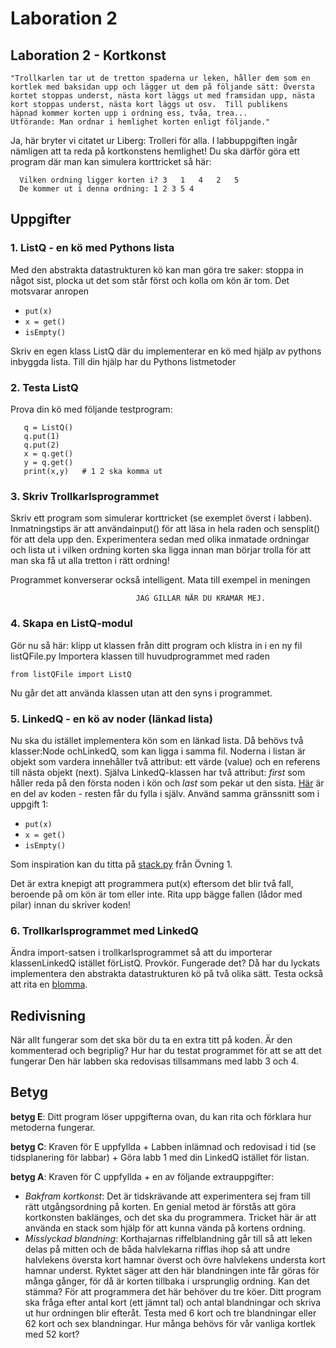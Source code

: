 # Laboration 2
## Laboration 2 - Kortkonst

```
"Trollkarlen tar ut de tretton spaderna ur leken, håller dem som en
kortlek med baksidan upp och lägger ut dem på följande sätt: Översta
kortet stoppas underst, nästa kort läggs ut med framsidan upp, nästa
kort stoppas underst, nästa kort läggs ut osv.  Till publikens
häpnad kommer korten upp i ordning ess, tvåa, trea...
Utförande: Man ordnar i hemlighet korten enligt följande."
```

Ja, här bryter vi citatet ur Liberg: Trolleri för alla.
I labbuppgiften ingår nämligen att ta reda på kortkonstens hemlighet! Du ska därför göra ett program där man kan simulera korttricket så här:

```
  Vilken ordning ligger korten i? 3   1   4   2   5
  De kommer ut i denna ordning: 1 2 3 5 4
```

## Uppgifter

### 1. ListQ - en kö med Pythons lista
Med den abstrakta datastrukturen kö kan man göra tre saker: stoppa in något sist, plocka ut det som står först och kolla om kön är tom. Det motsvarar anropen

* `put(x)`
* `x = get()`
* `isEmpty()`

Skriv en egen klass ListQ där du implementerar en kö med hjälp av pythons inbyggda lista. Till din hjälp har du Pythons listmetoder

### 2. Testa ListQ

Prova din kö med följande testprogram:

```
   q = ListQ()
   q.put(1)
   q.put(2)
   x = q.get()
   y = q.get()
   print(x,y)   # 1 2 ska komma ut
```
### 3. Skriv Trollkarlsprogrammet

Skriv ett program som simulerar korttricket (se exemplet överst i labben).
Inmatningstips är att användainput() för att läsa in hela raden och sensplit() för att dela upp den. Experimentera sedan med olika inmatade ordningar och lista ut i vilken ordning korten ska ligga innan man börjar trolla för att man ska få ut alla tretton i rätt ordning!

Programmet konverserar också intelligent. Mata till exempel in meningen

```
                            JAG GILLAR NÄR DU KRAMAR MEJ.
```

### 4. Skapa en ListQ-modul
Gör nu så här: klipp ut klassen från ditt program och klistra in i en ny fil listQFile.py
Importera klassen till huvudprogrammet med raden
```
from listQFile import ListQ
```
Nu går det att använda klassen utan att den syns i programmet.

### 5. LinkedQ - en kö av noder (länkad lista)
Nu ska du istället implementera kön som en länkad lista. Då behövs två klasser:Node ochLinkedQ, som kan ligga i samma fil. Noderna i listan är objekt som vardera innehåller två attribut: ett värde (value) och en referens till nästa objekt (next).
Själva LinkedQ-klassen har två attribut: _first_ som håller reda på den första noden i kön och _last_ som pekar ut den sista. [Här](http://www.csc.kth.se/utbildning/kth/kurser/DD1320/tilda14/labbar/LinkedQskelett.html) är en del av koden - resten får du fylla i själv. Använd samma gränssnitt som i uppgift 1:

* `put(x)`
* `x = get()`
* `isEmpty()`

Som inspiration kan du titta på [stack.py](http://www.csc.kth.se/utbildning/kth/kurser/DD1320/tilda14/ovn/1ovn.html) från Övning 1.

Det är extra knepigt att programmera put(x) eftersom det blir två fall, beroende på om kön är tom eller inte. Rita upp bägge fallen (lådor med pilar) innan du skriver koden!

### 6. Trollkarlsprogrammet med LinkedQ
Ändra import-satsen i trollkarlsprogrammet så att du importerar klassenLinkedQ istället förListQ. Provkör. Fungerade det? Då har du lyckats implementera den abstrakta datastrukturen kö på två olika sätt.
Testa också att rita en [blomma](http://www.csc.kth.se/utbildning/kth/kurser/DD1320/tilda14/labbar/blomma.py).

## Redivisning

När allt fungerar som det ska bör du ta en extra titt på koden. Är den kommenterad och begriplig? Hur har du testat programmet för att se att det fungerar
Den här labben ska redovisas tillsammans med labb 3 och 4.

## Betyg
**betyg E**: Ditt program löser uppgifterna ovan, du kan rita och förklara hur metoderna fungerar.

**betyg C**: Kraven för E uppfyllda + Labben inlämnad och redovisad i tid (se tidsplanering för labbar) + Göra labb 1 med din LinkedQ istället för listan.

**betyg A**: Kraven för C uppfyllda + en av följande extrauppgifter:

* _Bakfram kortkonst_:
Det är tidskrävande att experimentera sej fram till rätt utgångsordning på korten. En genial metod är förstås att göra kortkonsten baklänges, och det ska du programmera. Tricket här är att använda en stack som hjälp för att kunna vända på kortens ordning.
* _Misslyckad blandning_:
Korthajarnas riffelblandning går till så att leken delas på mitten och de båda halvlekarna rifflas ihop så att undre halvlekens översta kort hamnar överst och övre halvlekens understa kort hamnar underst. Ryktet säger att den här blandningen inte får göras för många gånger, för då är korten tillbaka i ursprunglig ordning. Kan det stämma?
För att programmera det här behöver du tre köer. Ditt program ska fråga efter antal kort (ett jämnt tal) och antal blandningar och skriva ut hur ordningen blir efteråt. Testa med 6 kort och tre blandningar eller 62 kort och sex blandningar. Hur många behövs för vår vanliga kortlek med 52 kort?
